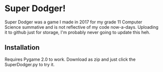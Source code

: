 # Super Dodger!

Super Dodger was a game I made in 2017 for my grade 11 Computer Science summative and is not reflective of my code now-a-days. Uploading it to github just for storage,
I'm probably never going to update this heh.

## Installation

Requires Pygame 2.0 to work. Download as zip and just click the SuperDodger.py to try it.